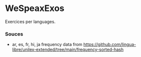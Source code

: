 # WeSpeaxExos
Exercices per languages.
### Souces
- ar, es, fr, hi, ja frequency data from https://github.com/lingua-libre/unilex-extended/tree/main/frequency-sorted-hash
